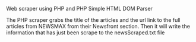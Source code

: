 Web scraper using PHP and PHP Simple HTML DOM Parser

The PHP scraper grabs the title of the articles and the url link to the full articles from NEWSMAX from their Newsfront section. Then it will write the information that has just been scrape to the newsScraped.txt file